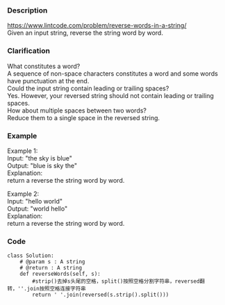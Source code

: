 ### Description
https://www.lintcode.com/problem/reverse-words-in-a-string/ \
Given an input string, reverse the string word by word.

### Clarification
What constitutes a word?\
A sequence of non-space characters constitutes a word and some words have punctuation at the end.\
Could the input string contain leading or trailing spaces?\
Yes. However, your reversed string should not contain leading or trailing spaces.\
How about multiple spaces between two words?\
Reduce them to a single space in the reversed string.

### Example
Example 1:\
Input:  "the sky is blue"\
Output:  "blue is sky the"\
Explanation: \
return a reverse the string word by word.

Example 2:\
Input:  "hello world"\
Output:  "world hello"\
Explanation: \
return a reverse the string word by word.

### Code
```
class Solution:
    # @param s : A string
    # @return : A string
    def reverseWords(self, s):
        #strip()去掉s头尾的空格，split()按照空格分割字符串，reversed翻转，''.join按照空格连接字符串
        return ' '.join(reversed(s.strip().split()))
```
